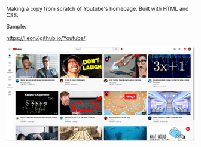 Making a copy from scratch of Youtube's homepage. Built with HTML and CSS. 

Sample: 

https://lleon7.github.io/Youtube/

![Screenshot of my Youtube copy](Sample.png)
